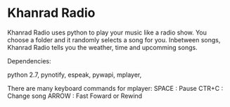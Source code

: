 # Khanrad Radio

Khanrad Radio uses python to play your music like a radio show. 
You choose a folder and it randomly selects a song for you. Inbetween songs, Khanrad Radio tells you the weather, time and upcomming songs.

Dependencies:

python 2.7,
pynotify,
espeak,
pywapi,
mplayer, 

There are many keyboard commands for mplayer:
SPACE : Pause
CTR+C : Change song
ARROW : Fast Foward or Rewind
